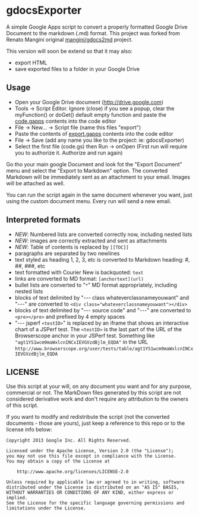 gdocsExporter
========

A simple Google Apps script to convert a properly formatted Google Drive Document to the markdown (.md) format. This project was forked from Renato Mangini original [mangini/gdocs2md](https://github.com/mangini/gdocs2md) project.

This version will soon be extend so that it may also:

 * export HTML
 * save exported files to a folder in your Google Drive

## Usage
  * Open your Google Drive document (http://drive.google.com)
  * Tools -> Script Editor. Ignore (close) if you see a popup, clear the myFunction() or doGet() default empty function and paste the [code.gapps](https://raw.github.com/lpanebr/gdocsExporter/master/code.gapps) contents into the code editor
  * File -> New... -> Script file (name this files "export")
  * Paste the contents of [export.gapps](https://raw.github.com/lpanebr/gdocsExporter/master/export.gapps) contents into the code editor
  * File -> Save (add any name you like to the project: ie: gdocsExporter)
  * Select the first file (code.gs) then Run -> onOpen (First run will require you to authorize it. Authorize and run again)

Go tho your main google Document and look fot the "Export Document" menu and select the "Export to Markdown" option.
The converted Markdown will be immediately sent as an attachment to your email. Images will be attached as well.

You can run the script again in the same document whenever you want, just using the custom document menu. Every run will send a new email.


## Interpreted formats
  * *NEW*: Numbered lists are converted correctly now, including nested lists
  * *NEW*: images are correctly extracted and sent as attachments
  * *NEW*: Table of contents is replaced by `[[TOC]]`
  * paragraphs are separated by two newlines
  * text styled as heading 1, 2, 3, etc is converted to Markdown heading: #, ##, ###, etc
  * text formatted with Courier New is backquoted: ``text``
  * links are converted to MD format: `[anchortext](url)`
  * bullet lists are converted to "`*`" MD format appropriately, including nested lists
  * blocks of text delimited by "--- class whateverclassnameyouwant" and "---" are converted to `<div class="whateverclassnameyouwant"></div>`
  * blocks of text delimited by "--- source code" and "---" are converted to `<pre></pre>` and prefixed by 4 empty spaces
  * "--- jsperf `<testID>`" is replaced by an iframe that shows an interactive chart of a JSPerf test. The `<testID>` is the last part of the URL of the Browserscope anchor in your JSPerf test. Something like `"agt1YS1wcm9maWxlcnINCxIEVGVzdBjlm_EQDA"` in the URL `http://www.browserscope.org/user/tests/table/agt1YS1wcm9maWxlcnINCxIEVGVzdBjlm_EQDA`



## LICENSE

Use this script at your will, on any document you want and for any purpose, commercial or not.
The MarkDown files generated by this script are not considered derivative work and
don't require any attribution to the owners of this script.

If you want to modify and redistribute the script (not the converted documents - those are yours),
just keep a reference to this repo or to the license info below:

```
Copyright 2013 Google Inc. All Rights Reserved.

Licensed under the Apache License, Version 2.0 (the "License");
you may not use this file except in compliance with the License.
You may obtain a copy of the License at

    http://www.apache.org/licenses/LICENSE-2.0

Unless required by applicable law or agreed to in writing, software
distributed under the License is distributed on an "AS IS" BASIS,
WITHOUT WARRANTIES OR CONDITIONS OF ANY KIND, either express or implied.
See the License for the specific language governing permissions and
limitations under the License.
```
